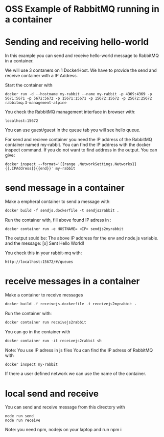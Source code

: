 # OSS Example of RabbitMQ running in a container

# Sending and receiving hello-world
In this example you can send and receive hello-world message to RabbitMQ in a container.

We will use 3 contaners on 1 DockerHost.
We have to provide the send and receive container with a IP Address.


Start the container with
``` 
docker run -d --hostname my-rabbit --name my-rabbit -p 4369:4369 -p 5671:5671 -p 5672:5672 -p 15671:15671 -p 15672:15672 -p 25672:25672 rabbitmq:3-management-alpine
```
You check the RabbitMQ management interface in browser with:

```
localhost:15672
```
You can use guest/guest
In the queue tab you will see hello queue.

For send and recieve container you need the IP address of the RabbitMQ container named my-rabbit.
You can find the IP address with the docker inspect command.
If you do not want to find address in the output. You can give:  
```
docker inspect --format='{{range .NetworkSettings.Networks}}{{.IPAddress}}{{end}}' my-rabbit
```

# send message in a container
Make a empheral container to send a message with:
``` dockerfile
docker build -f sendjs.dockerfile -t sendjs2rabbit .
```

Run the container with, fill above found IP adress in <IP>:
``` docker
docker container run -e HOSTNAME= <IP> sendjs2myrabbit
```
The output sould be:
The above IP address for the env and node.js variable.
and the message:
[x] Sent Hello World!

You check this in your rabbit-mq with:
``` Docker
http://localhost:15672/#/queues
```

# receive messages in a container
Make a container to receive messages
``` dockerfile
docker build -f receivejs.dockerfile -t receivejs2myrabbit .
```
Run the container with:
``` dockerfile
docker container run receivejs2rabbit
```
You can go in the container with
``` dockerfile
docker container run -it receivejs2rabbit sh
```
Note: 
You use IP adress in js files
You can find the IP adress of RabbitMQ with
``` Dockerfile
docker inspect my-rabbit 
```
If there a user defined network we can use the name of the container.

# local send and receive
You can send and receive message from this directory with
``` 
node run send
node run receive
```
Note: you need npm, nodejs on your laptop and run npm i



